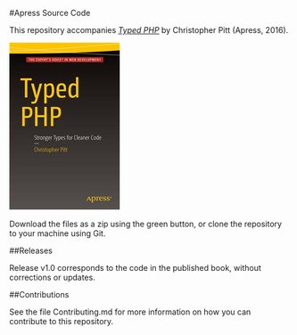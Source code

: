 #Apress Source Code

This repository accompanies [*Typed PHP*](http://www.apress.com/9781484221136) by Christopher Pitt (Apress, 2016).

![Cover image](9781484221136.jpg)

Download the files as a zip using the green button, or clone the repository to your machine using Git.

##Releases

Release v1.0 corresponds to the code in the published book, without corrections or updates.

##Contributions

See the file Contributing.md for more information on how you can contribute to this repository.

